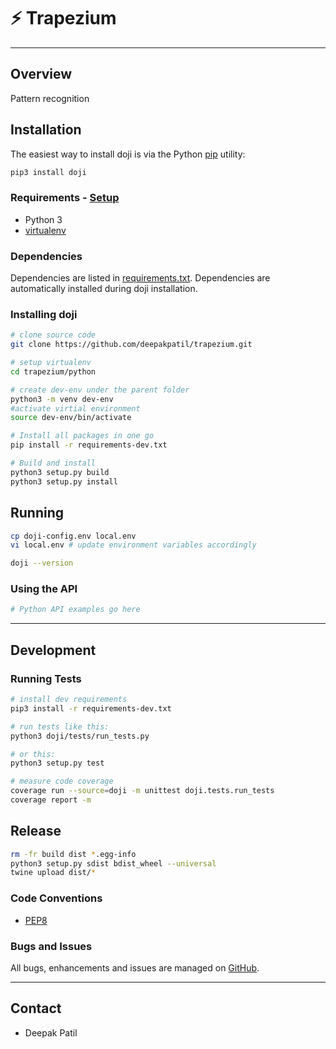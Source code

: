 # ⚡ Trapezium
<hr>

## Overview

Pattern recognition

## Installation

The easiest way to install doji is via the Python [pip](https://pip.pypa.io)
utility:

```bash
pip3 install doji
```

### Requirements - [Setup](DEVSETUP.md)
- Python 3
- [virtualenv](https://virtualenv.pypa.io)

### Dependencies
Dependencies are listed in [requirements.txt](requirements.txt). Dependencies
are automatically installed during doji installation.

### Installing doji

```bash
# clone source code
git clone https://github.com/deepakpatil/trapezium.git

# setup virtualenv
cd trapezium/python

# create dev-env under the parent folder
python3 -m venv dev-env
#activate virtial environment
source dev-env/bin/activate

# Install all packages in one go
pip install -r requirements-dev.txt

# Build and install
python3 setup.py build
python3 setup.py install
```

## Running

```bash
cp doji-config.env local.env
vi local.env # update environment variables accordingly

doji --version
```

### Using the API

```python
# Python API examples go here
```
<hr>

## Development

### Running Tests

```bash
# install dev requirements
pip3 install -r requirements-dev.txt

# run tests like this:
python3 doji/tests/run_tests.py

# or this:
python3 setup.py test

# measure code coverage
coverage run --source=doji -m unittest doji.tests.run_tests
coverage report -m
```

## Release

```bash
rm -fr build dist *.egg-info
python3 setup.py sdist bdist_wheel --universal
twine upload dist/*
```

### Code Conventions

* [PEP8](https://www.python.org/dev/peps/pep-0008)

### Bugs and Issues

All bugs, enhancements and issues are managed on [GitHub](https://github.com/deepakpatil/trapezium/issues).

<hr>

## Contact

* Deepak Patil
